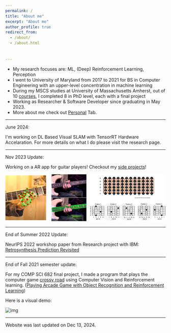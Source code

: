 ```yaml
---
permalink: /
title: "About me"
excerpt: "About me"
author_profile: true
redirect_from: 
  - /about/
  - /about.html


--- 
```


- My research focuses are: ML, (Deep) Reinforcement Learning, Perception
- I went to University of Maryland from 2017 to 2021 for BS in Computer Engineering with an upper-level concentration in machine learning
- During my MSCS studies at University of Massachusetts Amherst, out of 10 [courses](https://h-tu.github.io/courses/), I completed 8 in PhD level, each with a final project
- Working as Researcher & Software Developer since graduating in May 2023. 
- More about me check out [Personal](https://h-tu.github.io/personal/) Tab.

---

June 2024: 

I'm working on DL Based Visual SLAM with TensorRT Hardware Accelaration. For more details on what I do please visit the research page. 

---

Nov 2023 Update:

Working on a AR app for guitar players! Checkout my [side projects](https://h-tu.github.io/side_project/)!


![img](images/sample0.png)

---

End of Summer 2022 Update: 

NeurIPS 2022 workshop paper from Research project with IBM: [Retrosynthesis Prediction Revisited](https://research.ibm.com/publications/retrosynthesis-prediction-revisited)

--- 

End of Fall 2021 semester update: 

For my COMP SCI 682 final project, I made a program that plays the computer game [crossy road](https://www.crossyroad.com/) using Computer Vision and Reinforcement learning. ([Playing Arcade Game with Object Recognition and Reinforcement Learning](https://github.com/h-tu/course_reports/blob/main/grad_projects/682_Final_Paper.pdf))

Here is a visual demo:

![img](images/showcase.gif)

--- 

Website was last updated on Dec 13, 2024. 
